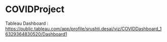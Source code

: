 # COVIDProject

Tableau Dashboard : https://public.tableau.com/app/profile/srushti.desai/viz/COVIDDashboard_16329364830520/Dashboard1
